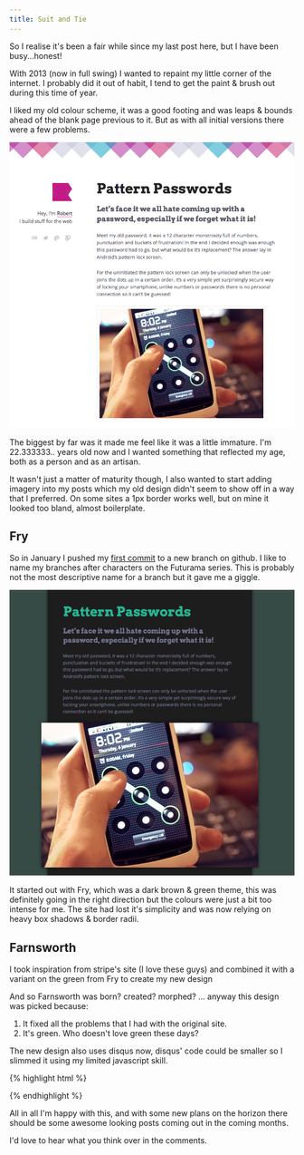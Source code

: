 ```yaml
---
title: Suit and Tie
---
```


So I realise it's been a fair while since my last post here, but I have been busy...honest!

With 2013 (now in full swing) I wanted to repaint my little corner of the internet. I probably did it out of habit, I tend to get the paint & brush out during this time of year.

I liked my old colour scheme, it was a good footing and was leaps & bounds ahead of the blank page previous to it. But as with all initial versions there were a few problems.

![master]

The biggest by far was it made me feel like it was a little immature. I'm 22.333333.. years old now and I wanted something that reflected my age, both as a person and as an artisan.

It wasn't just a matter of maturity though, I also wanted to start adding imagery into my posts which my old design didn't seem to show off in a way that I preferred. On some sites a 1px border works well, but on mine it looked too bland, almost boilerplate.

## Fry

So in January I pushed my [first commit] to a new branch on github. I like to name my branches after characters on the Futurama series. This is probably not the most descriptive name for a branch but it gave me a giggle.

![fry]

It started out with Fry, which was a dark brown & green theme, this was definitely going in the right direction but the colours were just a bit too intense for me. The site had lost it's simplicity and was now relying on heavy box shadows & border radii.

## Farnsworth

I took inspiration from stripe's site (I love these guys) and combined it with a variant on the green from Fry to create my new design

And so Farnsworth was born? created? morphed? ... anyway this design was picked because:

1. It fixed all the problems that I had with the original site.
2. It's green. Who doesn't love green these days?

The new design also uses disqus now, disqus' code could be smaller so I slimmed it using my limited javascript skill.

{% highlight html %}
<aside id="disqus_thread"></aside>
<script>
	(function(d,t) {
	var c=d.createElement(t);s=d.getElementsByTagName(t)[0];
	c.async=1;c.src='http://[[YOURSITEID]].disqus.com/embed.js';
	s.parentNode.insertBefore(c,s)})(document,'script');
</script>
{% endhighlight %}

All in all I'm happy with this, and with some new plans on the horizon there should be some awesome looking posts coming out in the coming months.

I'd love to hear what you think over in the comments.


[master]: /img/2013/master.png
[fry]: /img/2013/fry.png
[first commit]: https://github.com/studioromeo/studioromeo.github.com/commit/66ede0afce1fe66ae699fa17738cd84db59f9c38
